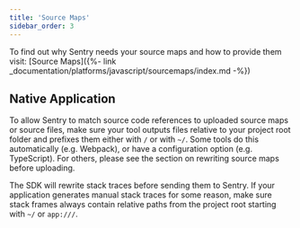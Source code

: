 ```yaml
---
title: 'Source Maps'
sidebar_order: 3
---
```


To find out why Sentry needs your source maps and how to provide them visit: [Source Maps]({%- link _documentation/platforms/javascript/sourcemaps/index.md -%}) 

## Native Application

To allow Sentry to match source code references to uploaded source maps or source files, make sure your tool outputs files relative to your project root folder and prefixes them either with `/` or with `~/`. Some tools do this automatically (e.g. Webpack), or have a configuration option (e.g. TypeScript). For others, please see the section on rewriting source maps before uploading.

The SDK will rewrite stack traces before sending them to Sentry. If your application generates manual stack traces for some reason, make sure stack frames always contain relative paths from the project root starting with `~/` or `app:///`.
